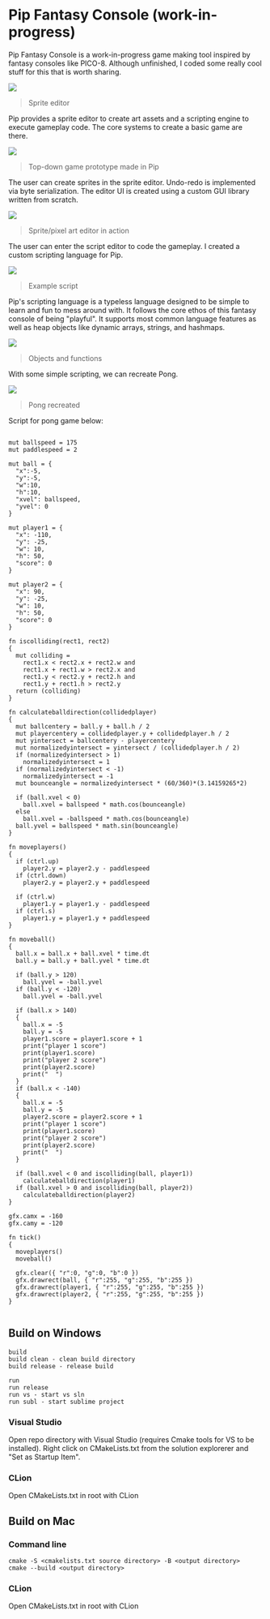 # Pip Fantasy Console (work-in-progress)

Pip Fantasy Console is a work-in-progress game making tool inspired by fantasy consoles like PICO-8. Although unfinished, I coded some really cool stuff for this that is worth sharing.

![](https://kevin.gd/images/pip-demo/mario.png)
> Sprite editor

Pip provides a sprite editor to create art assets and a scripting engine to execute gameplay code. The core systems to create a basic game are there.

![](https://kevin.gd/images/pip-demo/nuclear-pip.gif)
> Top-down game prototype made in Pip

The user can create sprites in the sprite editor. Undo-redo is implemented via byte serialization. The editor UI is created using a custom GUI library written from scratch.

![](https://kevin.gd/images/pip-demo/timelapse.gif)
> Sprite/pixel art editor in action

The user can enter the script editor to code the gameplay. I created a custom scripting language for Pip.

![](https://kevin.gd/images/pip-demo/piplang-demo-1.png)
> Example script

Pip's scripting language is a typeless language designed to be simple to learn and fun to mess around with. It follows the core ethos of this fantasy console of being "playful". It supports most common language features as well as heap objects like dynamic arrays, strings, and hashmaps. 

![](https://kevin.gd/images/pip-demo/piplang-demo-2.png)
> Objects and functions

With some simple scripting, we can recreate Pong.

![](https://kevin.gd/images/pip-demo/pong.gif)
> Pong recreated


Script for pong game below:
```

mut ballspeed = 175
mut paddlespeed = 2

mut ball = { 
  "x":-5, 
  "y":-5, 
  "w":10, 
  "h":10,
  "xvel": ballspeed,
  "yvel": 0
}

mut player1 = {
  "x": -110,
  "y": -25,
  "w": 10,
  "h": 50,
  "score": 0
}

mut player2 = {
  "x": 90,
  "y": -25,
  "w": 10,
  "h": 50,
  "score": 0
}

fn iscolliding(rect1, rect2)
{
  mut colliding = 
    rect1.x < rect2.x + rect2.w and
    rect1.x + rect1.w > rect2.x and
    rect1.y < rect2.y + rect2.h and
    rect1.y + rect1.h > rect2.y
  return (colliding)
}

fn calculateballdirection(collidedplayer)
{
  mut ballcentery = ball.y + ball.h / 2
  mut playercentery = collidedplayer.y + collidedplayer.h / 2
  mut yintersect = ballcentery - playercentery
  mut normalizedyintersect = yintersect / (collidedplayer.h / 2)
  if (normalizedyintersect > 1)
    normalizedyintersect = 1
  if (normalizedyintersect < -1)
    normalizedyintersect = -1
  mut bounceangle = normalizedyintersect * (60/360)*(3.14159265*2)

  if (ball.xvel < 0)
    ball.xvel = ballspeed * math.cos(bounceangle)
  else
    ball.xvel = -ballspeed * math.cos(bounceangle)
  ball.yvel = ballspeed * math.sin(bounceangle)
}

fn moveplayers()
{
  if (ctrl.up)
    player2.y = player2.y - paddlespeed
  if (ctrl.down)
    player2.y = player2.y + paddlespeed

  if (ctrl.w)
    player1.y = player1.y - paddlespeed
  if (ctrl.s)
    player1.y = player1.y + paddlespeed
}

fn moveball()
{
  ball.x = ball.x + ball.xvel * time.dt
  ball.y = ball.y + ball.yvel * time.dt

  if (ball.y > 120)
    ball.yvel = -ball.yvel
  if (ball.y < -120)
    ball.yvel = -ball.yvel

  if (ball.x > 140)
  {
    ball.x = -5
    ball.y = -5
    player1.score = player1.score + 1
    print("player 1 score")
    print(player1.score)
    print("player 2 score")
    print(player2.score)
    print("  ")
  }
  if (ball.x < -140)
  {
    ball.x = -5
    ball.y = -5
    player2.score = player2.score + 1
    print("player 1 score")
    print(player1.score)
    print("player 2 score")
    print(player2.score)
    print("  ")
  }

  if (ball.xvel < 0 and iscolliding(ball, player1))
    calculateballdirection(player1)
  if (ball.xvel > 0 and iscolliding(ball, player2))
    calculateballdirection(player2)
}

gfx.camx = -160
gfx.camy = -120

fn tick()
{
  moveplayers()
  moveball()

  gfx.clear({ "r":0, "g":0, "b":0 })
  gfx.drawrect(ball, { "r":255, "g":255, "b":255 })
  gfx.drawrect(player1, { "r":255, "g":255, "b":255 })
  gfx.drawrect(player2, { "r":255, "g":255, "b":255 })
}


```


## Build on Windows

```
build
build clean - clean build directory
build release - release build 

run
run release
run vs - start vs sln
run subl - start sublime project
```

### Visual Studio
Open repo directory with Visual Studio (requires Cmake tools for VS to be installed).
Right click on CMakeLists.txt from the solution explorerer and "Set as Startup Item".

### CLion
Open CMakeLists.txt in root with CLion

## Build on Mac

### Command line
```
cmake -S <cmakelists.txt source directory> -B <output directory>
cmake --build <output directory>
```
### CLion
Open CMakeLists.txt in root with CLion
